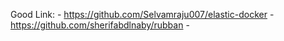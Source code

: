 



Good Link:
    - https://github.com/Selvamraju007/elastic-docker
    - https://github.com/sherifabdlnaby/rubban
    - 